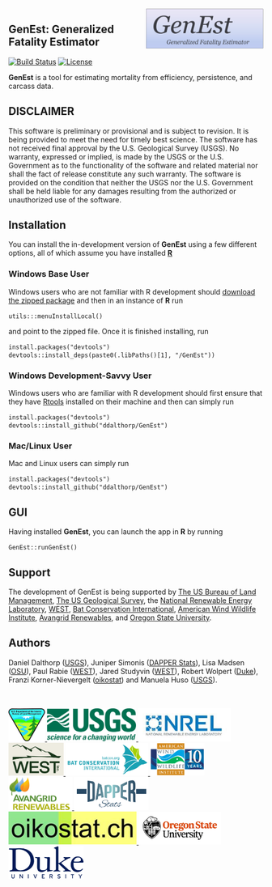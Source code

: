 <img src = 'inst/app/www/GenEst.png' height = '80' align="right" />

## GenEst: Generalized Fatality Estimator    

[![Build Status](https://api.travis-ci.org/ddalthorp/GenEst.svg?branch=master)](https://travis-ci.org/ddalthorp/GenEst)
[![License](https://img.shields.io/badge/license-GPL%20(%3E=%203)-blue.svg)](https://raw.githubusercontent.com/ddalthorp/GenEst/master/LICENSE)

**GenEst** is a tool for estimating mortality from efficiency, persistence,
and carcass data.

## DISCLAIMER

This software is preliminary or provisional and is subject to revision. It is
being provided to meet the need for timely best science. The software has not
received final approval by the U.S. Geological Survey (USGS). No warranty,
expressed or implied, is made by the USGS or the U.S. Government as to the
functionality of the software and related material nor shall the fact of release
constitute any such warranty. The software is provided on the condition that
neither the USGS nor the U.S. Government shall be held liable for any damages
resulting from the authorized or unauthorized use of the software.

## Installation

You can install the in-development version of **GenEst** using a few different
options, all of which assume you have installed 
[**R**](https://www.r-project.org/)

### Windows Base User

Windows users who are not familiar with R development should [download the 
zipped package](https://github.com/ddalthorp/GenEst/raw/master/GenEst.zip) and
then in an instance of **R** run 
```
utils:::menuInstallLocal()
```
and point to the zipped file. Once it is finished installing, run

```
install.packages("devtools")
devtools::install_deps(paste0(.libPaths()[1], "/GenEst"))
```

### Windows Development-Savvy User

Windows users who are familiar with R development should first ensure that
they have [Rtools](https://cran.r-project.org/bin/windows/Rtools/) installed 
on their machine and then can simply run
```
install.packages("devtools")
devtools::install_github("ddalthorp/GenEst")
```

### Mac/Linux User

Mac and Linux users can simply run

```
install.packages("devtools")
devtools::install_github("ddalthorp/GenEst")
```

## GUI

Having installed **GenEst**, you can launch the app in **R** by running

```
GenEst::runGenEst()
```

## Support

The development of GenEst is being supported by [The US Bureau of Land
Management](https://www.blm.gov/), [The US Geological
Survey](https://www.usgs.gov/), the [National Renewable Energy 
Laboratory](https://www.nrel.gov/),
[WEST](http://www.westconsultants.com/), [Bat Conservation
International](http://www.batcon.org/), [American 
Wind Wildlife Institute](https://awwi.org/), [Avangrid 
Renewables](http://www.avangridrenewables.us/), and [Oregon State
University](https://oregonstate.edu/). 

## Authors

Daniel Dalthorp ([USGS](https://www.usgs.gov/)), Juniper Simonis ([DAPPER
Stats](http://www.dapperstats.com)), Lisa Madsen ([OSU](https://oregonstate.edu/)),
Paul Rabie ([WEST](http://www.westconsultants.com/)), Jared Studyvin
([WEST](http://www.westconsultants.com/)), Robert Wolpert 
([Duke](http://www2.stat.duke.edu/~rlw/)), Franzi Korner-Nievergelt 
([oikostat](http://www.oikostat.ch/)) and Manuela Huso 
([USGS](https://www.usgs.gov/)).

<br><br>
<a href="https://www.blm.gov/">
<img src = 'inst/app/www/blm.jpg' height = '65'> 
</a>
<a href="https://www.usgs.gov/">
<img src = 'inst/app/www/usgs.png' height = '65'> 
</a>
<a href="https://www.nrel.gov/">
<img src = 'inst/app/www/nrel.jpg' height = '65'> 
</a>
<a href="http://www.westconsultants.com/">
<img src = 'inst/app/www/west.png' height = '65'> 
</a>
<a href="http://www.batcon.org/">
<img src = 'inst/app/www/bci.jpg' height = '65'>
</a>
<a href="https://awwi.org/">
<img src = 'inst/app/www/awwi.png' height = '65'> 
</a>
<a href="http://www.avangridrenewables.us/">
<img src = 'inst/app/www/avangrid.png' height = '65'> 
</a>
<a href="http://www.dapperstats.com">
<img src = 'inst/app/www/dapper.png' height = '65'> 
</a>
<a href="http://www.oikostat.ch/">
<img src = 'inst/app/www/oikostat.jpg' height = '65'> 
</a>
<a href="https://www.oregonstate.edu/">
<img src = 'inst/app/www/osu.jpg' height = '65'> 
</a>
<a href="https://www.duke.edu/">
<img src = 'inst/app/www/duke.png' height = '65'>
</a>
